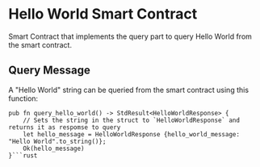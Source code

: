# Hello World Smart Contract
Smart Contract that implements the query part to query Hello World from the smart contract. 

## Query Message
A "Hello World" string can be queried from the smart contract using this function: 
```
pub fn query_hello_world() -> StdResult<HelloWorldResponse> {
    // Sets the string in the struct to `HelloWorldResponse` and returns it as respomse to query
    let hello_message = HelloWorldResponse {hello_world_message: "Hello World".to_string()};
    Ok(hello_message)
}```rust